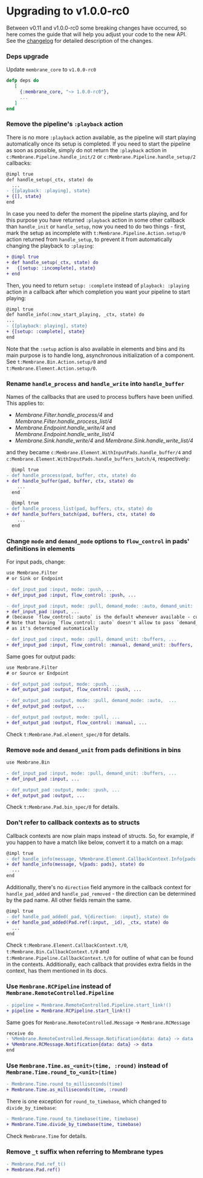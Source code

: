 # Upgrading to v1.0.0-rc0

Between v0.11 and v1.0.0-rc0 some breaking changes have occurred, so here comes the guide that will help you adjust your code to the new API. See the [changelog](https://github.com/membraneframework/membrane_core/releases/tag/v1.0.0-rc0) for detailed description of the changes.

### Deps upgrade

Update `membrane_core` to `v1.0.0-rc0`
```elixir 
defp deps do
   [
     {:membrane_core, "~> 1.0.0-rc0"},
     ...
   ]
end
```

### Remove the pipeline's `:playback` action

There is no more `:playback` action available, as the pipeline will start playing automatically once its setup is completed.
If you need to start the pipeline as soon as possible, simply do not return the `:playback` action in `c:Membrane.Pipeline.handle_init/2` or `c:Membrane.Pipeline.handle_setup/2` callbacks:
```diff
@impl true
def handle_setup(_ctx, state) do
  ...
- {[playback: :playing], state}
+ {[], state}
end
```
In case you need to defer the moment the pipeline starts playing, and for this purpose you have returned `:playback` action in some other callback than `handle_init` or `handle_setup`, now you need to do two things - first, mark the setup as incomplete with `t:Membrane.Pipeline.Action.setup/0` action returned from `handle_setup`, to prevent it from automatically changing the playback to `:playing`:

```diff
+ @impl true
+ def handle_setup(_ctx, state) do
+   {[setup: :incomplete], state}
+ end
```

Then, you need to return `setup: :complete` instead of `playback: :playing` action in a callback after which completion you want your pipeline to start playing:
```diff
@impl true
def handle_info(:now_start_playing, _ctx, state) do
...
- {[playback: playing], state}
+ {[setup: :complete], state}
end
```

Note that the `:setup` action is also available in elements and bins and its main purpose is to handle long, asynchronous initialization of a component. See `t:Membrane.Bin.Action.setup/0` and `t:Membrane.Element.Action.setup/0`.

### Rename `handle_process` and `handle_write` into `handle_buffer`

Names of the callbacks that are used to process buffers have been unified. This applies to:
* _Membrane.Filter.handle_process/4_ and _Membrane.Filter.handle_process_list/4_
* _Membrane.Endpoint.handle_write/4_ and _Membrane.Endpoint.handle_write_list/4_
* _Membrane.Sink.handle_write/4_ and _Membrane.Sink.handle_write_list/4_

and they became `c:Membrane.Element.WithInputPads.handle_buffer/4` and `c:Membrane.Element.WithInputPads.handle_buffers_batch/4`, respectively:

```diff
  @impl true
- def handle_process(pad, buffer, ctx, state) do
+ def handle_buffer(pad, buffer, ctx, state) do
    ...
  end
```

```diff
  @impl true
- def handle_process_list(pad, buffers, ctx, state) do
+ def handle_buffers_batch(pad, buffers, ctx, state) do
    ...
  end
```

### Change `mode` and `demand_mode` options to `flow_control` in pads' definitions in elements

For input pads, change:

```diff
use Membrane.Filter
# or Sink or Endpoint

- def_input_pad :input, mode: :push, ...
+ def_input_pad :input, flow_control: :push, ...

- def_input_pad :input, mode: :pull, demand_mode: :auto, demand_unit: :buffers, ...
+ def_input_pad :input, ...
# (because `flow_control: :auto` is the default whenever available - currently in Filters)
# Note that having `flow_control: :auto` doesn't allow to pass `demand_unit`,
# as it's determined automatically

- def_input_pad :input, mode: :pull, demand_unit: :buffers, ...
+ def_input_pad :input, flow_control: :manual, demand_unit: :buffers, ...
```

Same goes for output pads:

```diff
use Membrane.Filter
# or Source or Endpoint

- def_output_pad :output, mode: :push, ...
+ def_output_pad :output, flow_control: :push, ...

- def_output_pad :output, mode: :pull, demand_mode: :auto,  ...
+ def_output_pad :output, ...

- def_output_pad :output, mode: :pull, ...
+ def_output_pad :output, flow_control: :manual, ...
```

Check `t:Membrane.Pad.element_spec/0` for details.

### Remove `mode` and `demand_unit` from pads definitions in bins

```diff
use Membrane.Bin

- def_input_pad :input, mode: :pull, demand_unit: :buffers, ...
+ def_input_pad :input, ...

- def_output_pad :output, mode: :push, ...
+ def_output_pad :output, ...
```

Check `t:Membrane.Pad.bin_spec/0` for details.

### Don't refer to callback contexts as to structs

Callback contexts are now plain maps instead of structs. So, for example, if you happen to have a match like below, convert it to a match on a map:

```diff
@impl true
- def handle_info(message, %Membrane.Element.CallbackContext.Info{pads: pads}, state) do
+ def handle_info(message, %{pads: pads}, state) do
  ...
end
```

Additionally, there's no `direction` field anymore in the callback context for `handle_pad_added` and `handle_pad_removed` - the direction can be determined by the pad name. All other fields remain the same.

```diff
@impl true
- def handle_pad_added(_pad, %{direction: :input}, state) do
+ def handle_pad_added(Pad.ref(:input, _id), _ctx, state) do
  ...
end
```

Check `t:Membrane.Element.CallbackContext.t/0`, `t:Membrane.Bin.CallbackContext.t/0` and `t:Membrane.Pipeline.CallbackContext.t/0` for outline of what can be found in the contexts. Additionally, each callback that provides extra fields in the context, has them mentioned in its docs.

### Use `Membrane.RCPipeline` instead of `Membrane.RemoteControlled.Pipeline`

```diff
- pipeline = Membrane.RemoteControlled.Pipeline.start_link!()
+ pipeline = Membrane.RCPipeline.start_link!()
```

Same goes for `Membrane.RemoteControlled.Message` -> `Membrane.RCMessage`

```diff
receive do
- %Membrane.RemoteControlled.Message.Notification{data: data} -> data
+ %Membrane.RCMessage.Notification{data: data} -> data
end
```

### Use `Membrane.Time.as_<unit>(time, :round)` instead of `Membrane.Time.round_to_<unit>(time)`

```diff
- Membrane.Time.round_to_milliseconds(time)
+ Membrane.Time.as_milliseconds(time, :round)
```

There is one exception for `round_to_timebase`, which changed to `divide_by_timebase`:
```diff
- Membrane.Time.round_to_timebase(time, timebase)
+ Membrane.Time.divide_by_timebase(time, timebase)
```

Check `Membrane.Time` for details.

### Remove `_t` suffix when referring to Membrane types

```diff
- Membrane.Pad.ref_t()
+ Membrane.Pad.ref()
```
